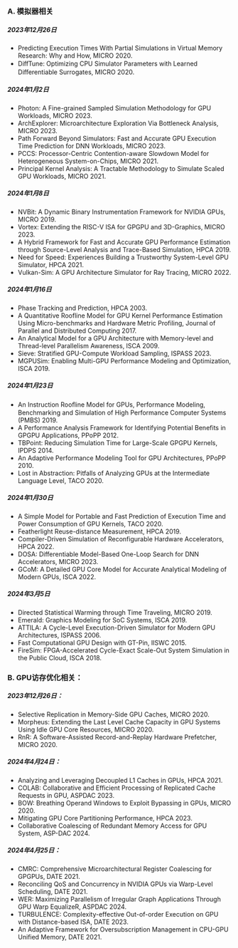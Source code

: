 ### A. 模拟器相关

##### 2023年12月26日

- Predicting Execution Times With Partial Simulations in Virtual Memory Research: Why and How, MICRO 2020.
- DiﬀTune: Optimizing CPU Simulator Parameters with Learned Diﬀerentiable Surrogates, MICRO 2020.

##### 2024年1月2日

* Photon: A Fine-grained Sampled Simulation Methodology for GPU Workloads, MICRO 2023.
* ArchExplorer: Microarchitecture Exploration Via Bottleneck Analysis, MICRO 2023.
* Path Forward Beyond Simulators: Fast and Accurate GPU Execution Time Prediction for DNN Workloads, MICRO 2023.
* PCCS: Processor-Centric Contention-aware Slowdown Model for Heterogeneous System-on-Chips, MICRO 2021.
* Principal Kernel Analysis: A Tractable Methodology to Simulate Scaled GPU Workloads, MICRO 2021.

##### 2024年1月8日

* NVBit: A Dynamic Binary Instrumentation Framework for NVIDIA GPUs, MICRO 2019.
* Vortex: Extending the RISC-V ISA for GPGPU and 3D-Graphics, MICRO 2023.
* A Hybrid Framework for Fast and Accurate GPU Performance Estimation through Source-Level Analysis and Trace-Based Simulation, HPCA 2019.
* Need for Speed: Experiences Building a Trustworthy System-Level GPU Simulator, HPCA 2021.
* Vulkan-Sim: A GPU Architecture Simulator for Ray Tracing, MICRO 2022.

##### 2024年1月16日

* Phase Tracking and Prediction, HPCA 2003.
* A Quantitative Roofline Model for GPU Kernel Performance Estimation Using Micro-benchmarks and Hardware Metric Profiling, Journal of Parallel and Distributed Computing 2017.
* An Analytical Model for a GPU Architecture with Memory-level and Thread-level Parallelism Awareness, ISCA 2009.
* Sieve: Stratified GPU-Compute Workload Sampling, ISPASS 2023.
* MGPUSim: Enabling Multi-GPU Performance Modeling and Optimization, ISCA 2019.

##### 2024年1月23日

* An Instruction Rooﬂine Model for GPUs, Performance Modeling, Benchmarking and Simulation of High Performance Computer Systems (PMBS) 2019.
* A Performance Analysis Framework for Identifying Potential Benefits in GPGPU Applications, PPoPP 2012.
* TBPoint: Reducing Simulation Time for Large-Scale GPGPU Kernels, IPDPS 2014.
* An Adaptive Performance Modeling Tool for GPU Architectures, PPoPP 2010.
* Lost in Abstraction: Pitfalls of Analyzing GPUs at the Intermediate Language Level, TACO 2020.

##### 2024年1月30日

* A Simple Model for Portable and Fast Prediction of Execution Time and Power Consumption of GPU Kernels, TACO 2020.
* Featherlight Reuse-distance Measurement, HPCA 2019.
* Compiler-Driven Simulation of Reconfigurable Hardware Accelerators, HPCA 2022.
* DOSA: Differentiable Model-Based One-Loop Search for DNN Accelerators, MICRO 2023.
* GCoM: A Detailed GPU Core Model for Accurate Analytical Modeling of Modern GPUs, ISCA 2022.

##### 2024年3月5日

* Directed Statistical Warming through Time Traveling, MICRO 2019.
* Emerald: Graphics Modeling for SoC Systems, ISCA 2019.
* ATTILA: A Cycle-Level Execution-Driven Simulator for Modern GPU Architectures, ISPASS 2006.
* Fast Computational GPU Design with GT-Pin, IISWC 2015.
* FireSim: FPGA-Accelerated Cycle-Exact Scale-Out System Simulation in the Public Cloud, ISCA 2018.

### B. GPU访存优化相关：

##### 2023年12月26日：

* Selective Replication in Memory-Side GPU Caches, MICRO 2020.
* Morpheus: Extending the Last Level Cache Capacity in GPU Systems Using Idle GPU Core Resources, MICRO 2020.
* RnR: A Software-Assisted Record-and-Replay Hardware Prefetcher, MICRO 2020.

##### 2024年4月24日：

* Analyzing and Leveraging Decoupled L1 Caches in GPUs, HPCA 2021.
* COLAB: Collaborative and Efficient Processing of Replicated Cache Requests in GPU, ASPDAC 2023.
* BOW: Breathing Operand Windows to Exploit Bypassing in GPUs, MICRO 2020.
* Mitigating GPU Core Partitioning Performance, HPCA 2023.
* Collaborative Coalescing of Redundant Memory Access for GPU System, ASP-DAC 2024.

##### 2024年4月25日：

* CMRC: Comprehensive Microarchitectural Register Coalescing for GPGPUs, DATE 2021.
* Reconciling QoS and Concurrency in NVIDIA GPUs via Warp-Level Scheduling, DATE 2021.
* WER: Maximizing Parallelism of Irregular Graph Applications Through GPU Warp EqualizeR, ASPDAC 2024.
* TURBULENCE: Complexity-effective Out-of-order Execution on GPU with Distance-based ISA, DATE 2023.
* An Adaptive Framework for Oversubscription Management in CPU-GPU Unified Memory, DATE 2021.

